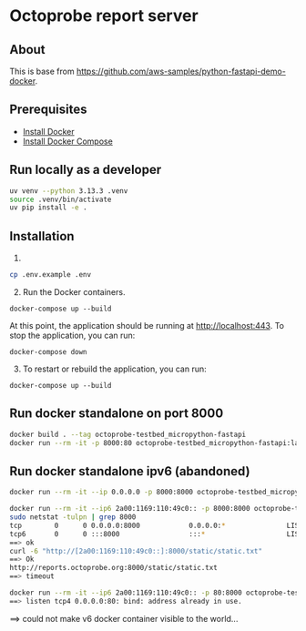 # Octoprobe report server

## About

This is base from https://github.com/aws-samples/python-fastapi-demo-docker.

## Prerequisites
- [Install Docker](https://docs.docker.com/get-docker/)
- [Install Docker Compose](https://docs.docker.com/compose/install/)

## Run locally as a developer

```bash
uv venv --python 3.13.3 .venv
source .venv/bin/activate
uv pip install -e .
``` 

## Installation


1. 

```bash
cp .env.example .env
```

2. Run the Docker containers.
```
docker-compose up --build
```
At this point, the application should be running at [http://localhost:443](http://localhost:443). To stop the application, you can run:
```
docker-compose down
```
3. To restart or rebuild the application, you can run:
```
docker-compose up --build
```

## Run docker standalone on port 8000

```bash
docker build . --tag octoprobe-testbed_micropython-fastapi
docker run --rm -it -p 8000:80 octoprobe-testbed_micropython-fastapi:latest
```

## Run docker standalone ipv6 (abandoned)

```bash
docker run --rm -it --ip 0.0.0.0 -p 8000:8000 octoprobe-testbed_micropython-fastapi:latest

docker run --rm -it --ip6 2a00:1169:110:49c0:: -p 8000:8000 octoprobe-testbed_micropython-fastapi:latest
sudo netstat -tulpn | grep 8000
tcp        0      0 0.0.0.0:8000            0.0.0.0:*               LISTEN      97505/docker-proxy
tcp6       0      0 :::8000                 :::*                    LISTEN      97512/docker-proxy
==> ok  
curl -6 "http://[2a00:1169:110:49c0::]:8000/static/static.txt"
==> Ok
http://reports.octoprobe.org:8000/static/static.txt
==> timeout

docker run --rm -it --ip6 2a00:1169:110:49c0:: -p 80:8000 octoprobe-testbed_micropython-fastapi:latest
==> listen tcp4 0.0.0.0:80: bind: address already in use.
```
==> could not make v6 docker container visible to the world...
